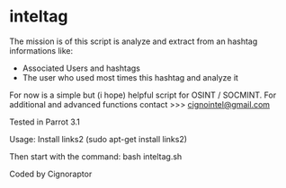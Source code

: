 # inteltag

The mission is of this script is analyze and extract from an hashtag informations like:

- Associated Users and hashtags
- The user who used most times this hashtag and analyze it

For now is a simple but (i hope) helpful script for OSINT / SOCMINT.
For additional and advanced functions contact >>> cignointel@gmail.com

Tested in Parrot 3.1

Usage: Install links2 (sudo apt-get install links2)

Then start with the command: bash inteltag.sh

Coded by Cignoraptor
